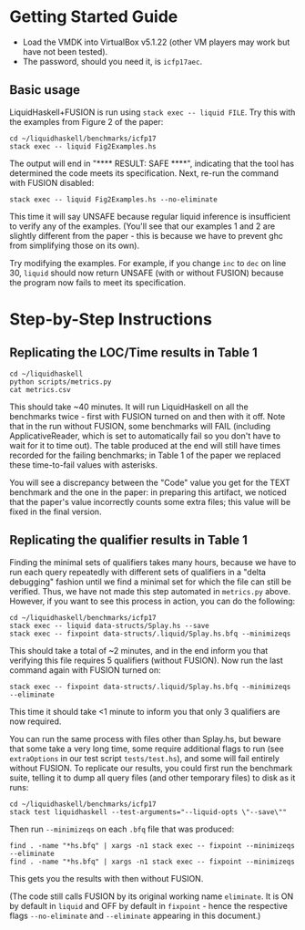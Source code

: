 # Getting Started Guide

- Load the VMDK into VirtualBox v5.1.22 (other VM players may work but have not been tested).
- The password, should you need it, is `icfp17aec`.

## Basic usage

LiquidHaskell+FUSION is run using `stack exec -- liquid FILE`. Try this with the examples from Figure 2 of the paper:

    cd ~/liquidhaskell/benchmarks/icfp17
    stack exec -- liquid Fig2Examples.hs

The output will end in "**** RESULT: SAFE ****", indicating that the tool has determined the code meets its specification. Next, re-run the command with FUSION disabled:

    stack exec -- liquid Fig2Examples.hs --no-eliminate

This time it will say UNSAFE because regular liquid inference is insufficient to verify any of the examples. (You'll see that our examples 1 and 2 are slightly different from the paper - this is because we have to prevent ghc from simplifying those on its own).

Try modifying the examples. For example, if you change `inc` to `dec` on line 30, `liquid` should now return UNSAFE (with or without FUSION) because the program now fails to meet its specification.

# Step-by-Step Instructions

## Replicating the LOC/Time results in Table 1

    cd ~/liquidhaskell
    python scripts/metrics.py
    cat metrics.csv

This should take ~40 minutes. It will run LiquidHaskell on all the benchmarks twice - first with FUSION turned on and then with it off. Note that in the run without FUSION, some benchmarks will FAIL (including ApplicativeReader, which is set to automatically fail so you don't have to wait for it to time out). The table produced at the end will still have times recorded for the failing benchmarks; in Table 1 of the paper we replaced these time-to-fail values with asterisks.

You will see a discrepancy between the "Code" value you get for the TEXT benchmark and the one in the paper: in preparing this artifact, we noticed that the paper's value incorrectly counts some extra files; this value will be fixed in the final version.

## Replicating the qualifier results in Table 1

Finding the minimal sets of qualifiers takes many hours, because we have to run each query repeatedly with different sets of qualifiers in a "delta debugging" fashion until we find a minimal set for which the file can still be verified. Thus, we have not made this step automated in `metrics.py` above. However, if you want to see this process in action, you can do the following:

    cd ~/liquidhaskell/benchmarks/icfp17
    stack exec -- liquid data-structs/Splay.hs --save
    stack exec -- fixpoint data-structs/.liquid/Splay.hs.bfq --minimizeqs

This should take a total of ~2 minutes, and in the end inform you that verifying this file requires 5 qualifiers (without FUSION). Now run the last command again with FUSION turned on:

    stack exec -- fixpoint data-structs/.liquid/Splay.hs.bfq --minimizeqs --eliminate

This time it should take <1 minute to inform you that only 3 qualifiers are now required.

You can run the same process with files other than Splay.hs, but beware that some take a very long time, some require additional flags to run (see `extraOptions` in our test script `tests/test.hs`), and some will fail entirely without FUSION. To replicate our results, you could first run the benchmark suite, telling it to dump all query files (and other temporary files) to disk as it runs:

    cd ~/liquidhaskell/benchmarks/icfp17
    stack test liquidhaskell --test-arguments="--liquid-opts \"--save\""

Then run `--minimizeqs` on each `.bfq` file that was produced:

    find . -name "*hs.bfq" | xargs -n1 stack exec -- fixpoint --minimizeqs --eliminate
    find . -name "*hs.bfq" | xargs -n1 stack exec -- fixpoint --minimizeqs

This gets you the results with then without FUSION.

(The code still calls FUSION by its original working name `eliminate`. It is ON by default in `liquid` and OFF by default in `fixpoint` - hence the respective flags `--no-eliminate` and `--eliminate` appearing in this document.)
